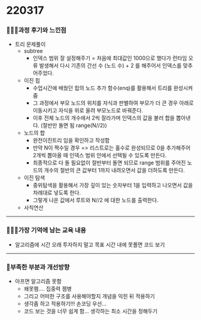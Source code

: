 # 220317

### 👨🏼‍🏫과정 후기와 느낀점

- 트리 문제풀이
  - subtree
    - 인덱스 범위 잘 설정해주기 = 처음에 최대값인 1000으로 했다가 런타임 오류 발생해서 다시 기존의 간선 수 (노드 수) + 2 를 해주어서 인덱스를 맞추어주었다.
  - 이진 힙
    - 수업시간에 배웠던 힙의 노드 추가 함수(enq)를 활용해서 트리를 완성시켜줌
    - 그 과정에서 부모 노드의 위치를 자식과 판별하여 부모가 더 큰 경우 아래로 이동시키고 자식을 위로 올려 부모노드로 바꿔준다.
    - 이후 전체 노드의 개수에서 2씩 잘라가며 인덱스의 값을 불러 합을 뽑아낸다. (절반만 돌면 됨 range(N//2))
  - 노드의 합
    - 완전이진트리 임을 확인하고 작성함
    - 만약 N이 짝수일 경우 => 리스트로는 홀수로 완성되므로 0을 추가해주어 2개씩 뽑아올 때 인덱스 범위 안에서 선택될 수 있도록 만든다.
    - 최종적으로 다 돌 필요없이 절반부터 돌면 되므로 range 범위를 주어진 노드의 개수의 절반의 큰 값부터 1까지 내려오면서 값을 더하도록 만든다.
  - 이진 탐색
    - 중위탐색을 활용해서 가장 깊이 있는 숫자부터 1을 입력하고 나오면서 값을 차례대로 넣도록 한다.
    - 그렇게 나온 값에서 루트와 N//2 에 대한 노드를 출력한다.
  - 사칙연산


---

### 💁🏼‍♂️가장 기억에 남는 교육 내용

- 알고리즘에 시간 오래 투자하지 말고 목표 시간 내에 못풀면 코드 보기

---

### 💫부족한 부분과 개선방향

- 아프면 알고리즘 못함
  - 왜못햄.... 집중력 젬병
  - 그리고 어떠한 구조를 사용해야할지 개념을 익힌 뒤 적용하기
  - 생각좀 하고 적용하기!!! 손코딩 우선...
  - 코드 보는 것을 너무 쉽게 함... 생각하는 최소 시간을 정해두기
